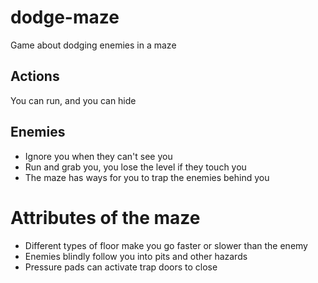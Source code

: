 # dodge-maze

Game about dodging enemies in a maze

## Actions

You can run, and you can hide

## Enemies

 * Ignore you when they can't see you
 * Run and grab you, you lose the level if they touch you
 * The maze has ways for you to trap the enemies behind you

# Attributes of the maze

 * Different types of floor make you go faster or slower than the enemy
 * Enemies blindly follow you into pits and other hazards
 * Pressure pads can activate trap doors to close

